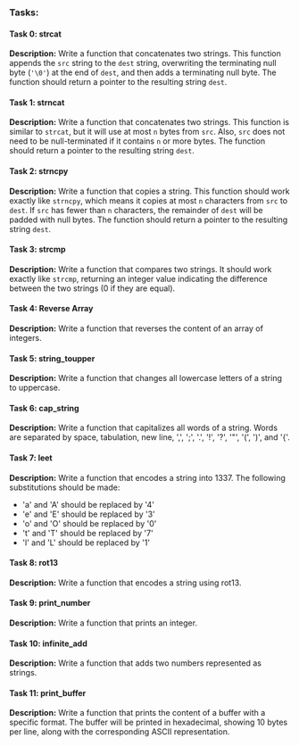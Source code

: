 ### Tasks:

#### Task 0: strcat

**Description:**
Write a function that concatenates two strings. This function appends the `src` string to the `dest` string, overwriting the terminating null byte (`'\0'`) at the end of `dest`, and then adds a terminating null byte. The function should return a pointer to the resulting string `dest`.

#### Task 1: strncat

**Description:**
Write a function that concatenates two strings. This function is similar to `strcat`, but it will use at most `n` bytes from `src`. Also, `src` does not need to be null-terminated if it contains `n` or more bytes. The function should return a pointer to the resulting string `dest`.

#### Task 2: strncpy

**Description:**
Write a function that copies a string. This function should work exactly like `strncpy`, which means it copies at most `n` characters from `src` to `dest`. If `src` has fewer than `n` characters, the remainder of `dest` will be padded with null bytes. The function should return a pointer to the resulting string `dest`.

#### Task 3: strcmp

**Description:**
Write a function that compares two strings. It should work exactly like `strcmp`, returning an integer value indicating the difference between the two strings (0 if they are equal).

#### Task 4: Reverse Array

**Description:**
Write a function that reverses the content of an array of integers.

#### Task 5: string_toupper

**Description:**
Write a function that changes all lowercase letters of a string to uppercase.

#### Task 6: cap_string

**Description:**
Write a function that capitalizes all words of a string. Words are separated by space, tabulation, new line, ',', ';', '.', '!', '?', '"', '(', ')', and '{'.

#### Task 7: leet

**Description:**
Write a function that encodes a string into 1337. The following substitutions should be made:
- 'a' and 'A' should be replaced by '4'
- 'e' and 'E' should be replaced by '3'
- 'o' and 'O' should be replaced by '0'
- 't' and 'T' should be replaced by '7'
- 'l' and 'L' should be replaced by '1'

#### Task 8: rot13

**Description:**
Write a function that encodes a string using rot13.

#### Task 9: print_number

**Description:**
Write a function that prints an integer.

#### Task 10: infinite_add

**Description:**
Write a function that adds two numbers represented as strings.

#### Task 11: print_buffer

**Description:**
Write a function that prints the content of a buffer with a specific format. The buffer will be printed in hexadecimal, showing 10 bytes per line, along with the corresponding ASCII representation.

